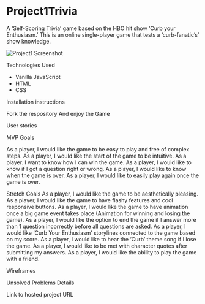 # Project1Trivia

A ‘Self-Scoring Trivia’ game based on the HBO hit show ‘Curb your Enthusiasm.’ This is an online single-player game that tests a ‘curb-fanatic’s’ show knowledge.

![Project1 Screenshot](https://user-images.githubusercontent.com/90514977/142654868-c3886b94-e78a-4a44-abc0-ca19c788de8f.png)


Technologies Used

- Vanilla JavaScript
- HTML
- CSS

Installation instructions

Fork the respository
And enjoy the Game

User stories

MVP Goals

As a player, I would like the game to be easy to play and free of complex steps.
As a player, I would like the start of the game to be intuitive.
As a player. I want to know how I can win the game.
As a player, I would like to know if I got a question right or wrong.
As a player, I would like to know when the game is over.
As a player, I would like to easily play again once the game is over.

Stretch Goals
As a player, I would like the game to be aesthetically pleasing.
As a player, I would like the game to have flashy features and cool responsive buttons.
As a player, I would like the game to have animation once a big game event takes place (Animation for winning and losing the game).
As a player, I would like the option to end the game if I answer more than 1 question incorrectly before all questions are asked.
As a player, I would like ‘Curb Your Enthusiasm’ storylines connected to the game based on my score.
As a player, I would like to hear the ‘Curb’ theme song if I lose the game.
As a player, I would like to be met with character quotes after submitting my answers.
As a player, I would like the ability to play the game with a friend.

Wireframes

Unsolved Problems Details

Link to hosted project URL
